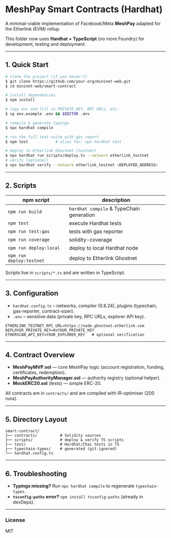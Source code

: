 # MeshPay Smart Contracts (Hardhat)

A minimal-viable implementation of Facebook/Meta **MeshPay** adapted for the Etherlink (EVM) rollup.

This folder now uses **Hardhat + TypeScript** (no more Foundry) for development, testing and deployment.

---

## 1. Quick Start

```bash
# clone the project (if you haven't)
$ git clone https://github.com/your-org/mininet-web.git
$ cd mininet-web/smart-contract

# install dependencies
$ npm install

# copy env and fill in PRIVATE_KEY, RPC URLs, etc.
$ cp env.example .env && $EDITOR .env

# compile & generate typings
$ npx hardhat compile

# run the full test-suite with gas report
$ npm test            # alias for: npx hardhat test

# deploy to Etherlink Ghostnet (testnet)
$ npx hardhat run scripts/deploy.ts --network etherlink_testnet
# verify (optional)
$ npx hardhat verify --network etherlink_testnet <DEPLOYED_ADDRESS>
```

---

## 2. Scripts

| npm script            | description                                   |
|-----------------------|-----------------------------------------------|
| `npm run build`       | `hardhat compile` & TypeChain generation      |
| `npm test`            | execute Hardhat tests                         |
| `npm run test:gas`    | tests with gas reporter                       |
| `npm run coverage`    | solidity-coverage                             |
| `npm run deploy:local`| deploy to local Hardhat node                  |
| `npm run deploy:testnet` | deploy to Etherlink Ghostnet               |

Scripts live in `scripts/*.ts` and are written in TypeScript.

---

## 3. Configuration

* `hardhat.config.ts` – networks, compiler (0.8.24), plugins (typechain, gas-reporter, contract-sizer).
* `.env`               – sensitive data (private key, RPC URLs, explorer API key).

```env
ETHERLINK_TESTNET_RPC_URL=https://node.ghostnet.etherlink.com
DEPLOYER_PRIVATE_KEY=0xYOUR_PRIVATE_KEY
ETHERSCAN_API_KEY=YOUR_EXPLORER_KEY   # optional verification
```

---

## 4. Contract Overview

* **MeshPayMVP.sol**  — core MeshPay logic (account registration, funding, certificates, redemption).
* **MeshPayAuthorityManager.sol** — authority registry (optional helper).
* **MockERC20.sol** (tests) — simple ERC-20.

All contracts are in `contracts/` and are compiled with IR-optimiser (200 runs).

---

## 5. Directory Layout

```
smart-contract/
├── contracts/          # Solidity sources
├── scripts/            # deploy & verify TS scripts
├── test/               # Hardhat/Chai tests in TS
├── typechain-types/    # generated (git-ignored)
└── hardhat.config.ts
```

---

## 6. Troubleshooting

* **Typings missing?**  Run `npx hardhat compile` to regenerate `typechain-types`.
* **`tsconfig-paths` error?**  `npm install tsconfig-paths` (already in devDeps).

---

### License
MIT 